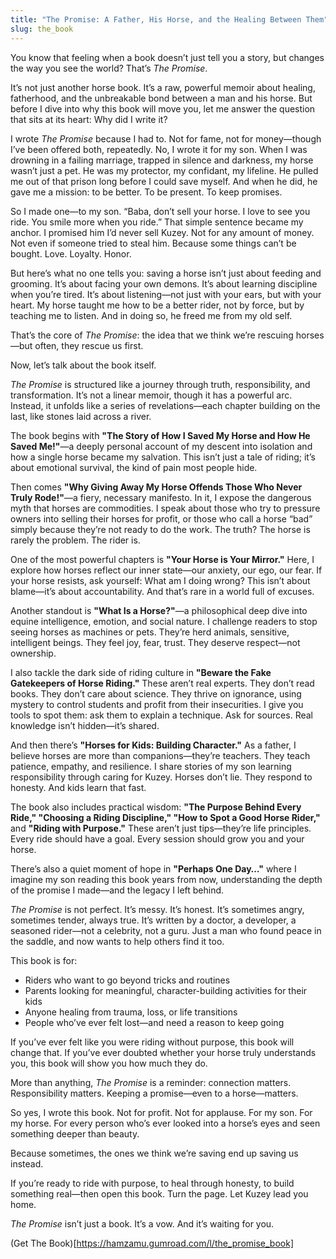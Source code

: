 ```yaml
---
title: "The Promise: A Father, His Horse, and the Healing Between Them"
slug: the_book
---
```


You know that feeling when a book doesn’t just tell you a story, but changes the way you see the world? That’s *The Promise*.

It’s not just another horse book. It’s a raw, powerful memoir about healing, fatherhood, and the unbreakable bond between a man and his horse. But before I dive into why this book will move you, let me answer the question that sits at its heart: Why did I write it?

I wrote *The Promise* because I had to. Not for fame, not for money—though I’ve been offered both, repeatedly. No, I wrote it for my son. When I was drowning in a failing marriage, trapped in silence and darkness, my horse wasn’t just a pet. He was my protector, my confidant, my lifeline. He pulled me out of that prison long before I could save myself. And when he did, he gave me a mission: to be better. To be present. To keep promises.

So I made one—to my son. “Baba, don’t sell your horse. I love to see you ride. You smile more when you ride.” That simple sentence became my anchor. I promised him I’d never sell Kuzey. Not for any amount of money. Not even if someone tried to steal him. Because some things can’t be bought. Love. Loyalty. Honor.

But here’s what no one tells you: saving a horse isn’t just about feeding and grooming. It’s about facing your own demons. It’s about learning discipline when you’re tired. It’s about listening—not just with your ears, but with your heart. My horse taught me how to be a better rider, not by force, but by teaching me to listen. And in doing so, he freed me from my old self.

That’s the core of *The Promise*: the idea that we think we’re rescuing horses—but often, they rescue us first.

Now, let’s talk about the book itself.

*The Promise* is structured like a journey through truth, responsibility, and transformation. It’s not a linear memoir, though it has a powerful arc. Instead, it unfolds like a series of revelations—each chapter building on the last, like stones laid across a river.

The book begins with **"The Story of How I Saved My Horse and How He Saved Me!"**—a deeply personal account of my descent into isolation and how a single horse became my salvation. This isn’t just a tale of riding; it’s about emotional survival, the kind of pain most people hide.

Then comes **"Why Giving Away My Horse Offends Those Who Never Truly Rode!"**—a fiery, necessary manifesto. In it, I expose the dangerous myth that horses are commodities. I speak about those who try to pressure owners into selling their horses for profit, or those who call a horse “bad” simply because they’re not ready to do the work. The truth? The horse is rarely the problem. The rider is.

One of the most powerful chapters is **"Your Horse is Your Mirror."** Here, I explore how horses reflect our inner state—our anxiety, our ego, our fear. If your horse resists, ask yourself: What am I doing wrong? This isn’t about blame—it’s about accountability. And that’s rare in a world full of excuses.

Another standout is **"What Is a Horse?"**—a philosophical deep dive into equine intelligence, emotion, and social nature. I challenge readers to stop seeing horses as machines or pets. They’re herd animals, sensitive, intelligent beings. They feel joy, fear, trust. They deserve respect—not ownership.

I also tackle the dark side of riding culture in **"Beware the Fake Gatekeepers of Horse Riding."** These aren’t real experts. They don’t read books. They don’t care about science. They thrive on ignorance, using mystery to control students and profit from their insecurities. I give you tools to spot them: ask them to explain a technique. Ask for sources. Real knowledge isn’t hidden—it’s shared.

And then there’s **"Horses for Kids: Building Character."** As a father, I believe horses are more than companions—they’re teachers. They teach patience, empathy, and resilience. I share stories of my son learning responsibility through caring for Kuzey. Horses don’t lie. They respond to honesty. And kids learn that fast.

The book also includes practical wisdom: **"The Purpose Behind Every Ride," "Choosing a Riding Discipline," "How to Spot a Good Horse Rider,"** and **"Riding with Purpose."** These aren’t just tips—they’re life principles. Every ride should have a goal. Every session should grow you and your horse.

There’s also a quiet moment of hope in **"Perhaps One Day…"** where I imagine my son reading this book years from now, understanding the depth of the promise I made—and the legacy I left behind.

*The Promise* is not perfect. It’s messy. It’s honest. It’s sometimes angry, sometimes tender, always true. It’s written by a doctor, a developer, a seasoned rider—not a celebrity, not a guru. Just a man who found peace in the saddle, and now wants to help others find it too.

This book is for:
- Riders who want to go beyond tricks and routines
- Parents looking for meaningful, character-building activities for their kids
- Anyone healing from trauma, loss, or life transitions
- People who’ve ever felt lost—and need a reason to keep going

If you’ve ever felt like you were riding without purpose, this book will change that. If you’ve ever doubted whether your horse truly understands you, this book will show you how much they do.

More than anything, *The Promise* is a reminder: connection matters. Responsibility matters. Keeping a promise—even to a horse—matters.

So yes, I wrote this book. Not for profit. Not for applause. For my son. For my horse. For every person who’s ever looked into a horse’s eyes and seen something deeper than beauty.

Because sometimes, the ones we think we’re saving end up saving us instead.

If you’re ready to ride with purpose, to heal through honesty, to build something real—then open this book. Turn the page. Let Kuzey lead you home.

*The Promise* isn’t just a book. It’s a vow. And it’s waiting for you.


(Get The Book)[https://hamzamu.gumroad.com/l/the_promise_book]